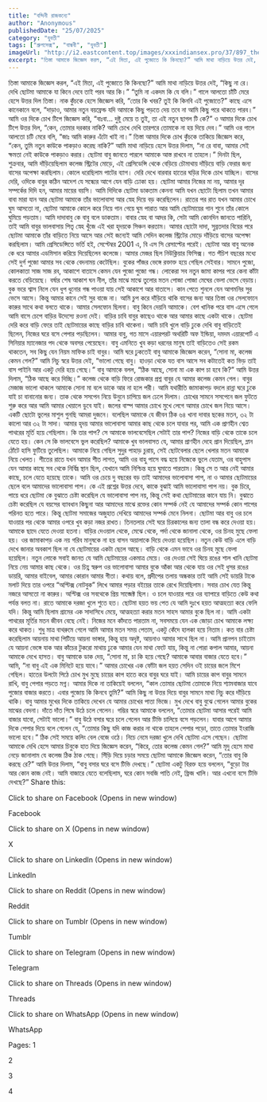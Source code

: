 ```yaml
---
title: "বন্দিনী রাজকন্যে"
author: "Anonymous"
publishedDate: "25/07/2025"
category: "যুবতী"
tags: ["গ্রুপসেক্স", "বান্ধবী", "যুবতী"]
imageUrl: "http://i2.eastcontent.top/images/xxxindiansex.pro/37/897_the.jpg"
excerpt: "তিস্তা আমাকে জিজ্ঞেস করল, “এই মিতা, এই পুজোতে কি কিনছো?” আমি মাথা নাড়িয়ে উত্তর দেই, “কিছু না রে। দেখি ছোটমা আমাকে যা কিনে দেবে তাই পরব আর কি।” “তুমি না একদম কি যে বলি।” গালে আলতো চাঁটি মেরে হেসে উত্..."
---
```


তিস্তা আমাকে জিজ্ঞেস করল, “এই মিতা, এই পুজোতে কি কিনছো?”
আমি মাথা নাড়িয়ে উত্তর দেই, “কিছু না রে। দেখি ছোটমা আমাকে যা কিনে দেবে তাই পরব আর কি।”
“তুমি না একদম কি যে বলি।”
গালে আলতো চাঁটি মেরে হেসে উত্তর দিল তিস্তা।
নাক কুঁচকে হেসে জিজ্ঞেস করি, “তোর কি খবর? তুই কি কিনবি এই পুজোতে?”
কাছে এসে কানেকানে বলে, “দাড়াও, আমার নতুন বয়ফ্রেন্ড যদি আমাকে কিছু পড়তে দেয় তবে না আমি কিছু পরে থাকতে পারব।”
আমি ওর দিকে চোখ টিপে জিজ্ঞেস করি, “বাঃবা… দুষ্টু মেয়ে ত তুই, তা এই নতুন ছাগল টি কে?”
ও আমার দিকে চোখ টিপে উত্তর দিল, “কেন, তোমার দরকার নাকি? আমি চেখে দেখি তারপরে তোমাকে না হয় দিয়ে দেব।”
আমি ওর গালে আলতো চটি মেরে বলি, “জাঃ আমি কারুর এঁটো খাই না।”
তিস্তা আমার দিকে চোখ কুঁচকে তাকিয়ে জিজ্ঞেস করে, “কেন, তুমি নতুন কাউকে পাকড়াও করেছ নাকি?”
আমি মাথা নাড়িয়ে হেসে উত্তর দিলাম, “না রে বাবা, আমার সেই ক্ষমতা নেই কাউকে পাকড়াও করার। ছোটমা বাবু জানতে পারলে আমাকে আস্ত রাখবে না তাহলে।”
দিনটা ছিল, শুক্রবার, আমি দাঁড়িয়েছিলাম কলেজ স্ট্রিটের মোড়ে, এই প্রেসিডেন্সি থেকে বেড়িয়ে চৌমাথায় দাঁড়িয়ে বাড়ি ফেরার জন্য বাসের অপেক্ষা করছিলাম। কোলে ধরেছিলাম পাটের ব্যাগ। দেরি দেখে বারবার হাতের ঘড়ির দিকে চোখ যাচ্ছিল। বাসের দেরি, ওদিকে বাবুর কঠিন আদেশ যে সন্ধ্যের আগে যেন বাড়ি ঢোকা হয়।
ছোটমা আমার নিজের মা নয়, আমার দূর সম্পর্কের দিদি হন, আমার মায়ের বয়সি। আমি দিদিকে ছোটমা ডাকতাম কেননা আমি যখন ছোটো ছিলাম তখন আমার বাবা মারা যান আর ছোটমা আমাকে তাঁর ভালোবাসা আর স্নেহ দিয়ে বড় করেছিলেন। রাতের পর রাত যখন আমার চোখে ঘুম আসতো না, ছোটমা আমাকে কোলে করে নিয়ে গান গেয়ে ঘুম পারাত আর আমি ছোটমায়ের গান শুনে তাঁর কোলে ঘুমিয়ে পড়তাম। আমি দাদাবাবু কে বাবু বলে ডাকতাম। বাবার স্নেহ বা আদর কি, সেটা আমি কোনদিন জানতে পারিনি, তাই আমি বাবুর ভালবাসায় পিতৃ স্নেহ খুঁজে এই খরা হৃদয়কে সিঞ্চন করতাম। আমার ছোটো দাদা, সুব্রতদার বিয়ের পরে ছোটমা আমাকে তাঁর বাড়িতে নিয়ে আসে আর সেই জন্যেই আমি সেদিন কলেজ স্ট্রিটের মোড়ে দাঁড়িয়ে বাসের অপেক্ষা করছিলাম।
আমি প্রেসিডেন্সিতে ভর্তি হই, সেপ্টেম্বর 2001 এ, বি এস সি রেসাল্টের পরেই। ছোটমা আর বাবু অনেক কে ধরে আমার এডমিসান করিয়ে দিয়েছিলেন কলেজে। আমার মেজর ছিল নিউক্লিয়ার ফিসিক্স।
গত পঁচিশ বছরের মধ্যে সেই দুর্গ পুজো আমার সব থেকে বেদনাময় কেটেছিল। বুকের পাঁজর ভেঙ্গে রক্তাক্ত হয়ে গেছিল সেইবার। সামনে পুজো, কোলকাতা সাজ সাজ রব, আকাশে বাতাসে কেমন যেন পুজো পুজো গন্ধ। লোকেরা সব নতুন জামা কাপর পরে কেনা কাঁটা করতে বেড়িয়েছে। বর্ষার শেষ আকাশ ঘন নীল, তাঁর মাঝে মাঝে তুলোর মতন পোজা পোজা মেঘের ভেলা ভেসে বেড়ায়। বুক ভরে শ্বাস নিলে যেন ধুপ ধুনোর গন্ধ পাওয়া যায় সেই আকাশে আর বাতাসে। কান পেতে শুনলে যেন আগমনির সুর ভেসে আসে। কিন্তু আমার কানে সেই সুর বাজে না।
আমি চুপ করে দাঁড়িয়ে থাকি বাসের জন্য আর তিস্তা ওর সেলফোনে কারুর সাথে কথা বলতে থাকে। আমার সেলফোন ছিলনা। বাবু কিনে দেয়নি আমাকে। বেশ খানিক পরে বাস এসে গেলে আমি বাসে চেপে বাড়ির উদেস্যে রওনা দেই।
বাড়ির চাবি বাবুর কাছেও থাকে আর আমার কাছে একটা থাকে। ছোটমা দেরি করে বাড়ি ফেরে তাই ছোটমায়ের কাছে বাড়ির চাবি থাকেনা। আমি চাবি খুলে বাড়ি ঢুকে দেখি বাবু বাড়িতেই ছিলেন, নিজের ঘরে বসে পেপার পড়ছিলেন। আমার বাবু, গত মাসে এয়ারপরট অথরিটি অফ ইন্ডিয়া, দমদম এয়ারপোর্ট এ সিনিয়ার ম্যানেজার পদ থেকে অবসর পেয়েছেন। বাবু এমনিতে খুব কড়া ধরনের মানুষ তাই বাড়িতেও সেই রকম থাকতেন, সব কিছু যেন নিয়ম মাফিক চাই বাবুর।
আমি ঘরে ঢুকতেই বাবু আমাকে জিজ্ঞেস করেন, “সোনা মা, কলেজ কেমন গেল?”
আমি নিচু স্বরে উত্তর দেই, “ভালো গেছে বাবু। হাওড়া থেকে যত বাস আসে সব কটাতেই কত ভিড় তাই বাস পাইনি আর একটু দেরি হয়ে গেছে।”
বাবু আমাকে বলল, “ঠিক আছে, সোনা মা এক কাপ চা হবে কি?”
আমি উত্তর দিলাম, “ঠিক আছে করে দিচ্ছি।”
কলেজ থেকে বাড়ি ফিরে রোজকার প্রশ্ন বাবুর যে আমার কলেজ কেমন গেল। বাবুর মেজাজ ভালো থাকলে আমাকে সোনা মা বলে ডাকে আর না হলে পরী।
আমি যথারীতি জামাকাপড় বদলে রান্না ঘরে ঢুকে যাই চা বানানোর জন্য। তাক থেকে সসপেন নিয়ে উনুনে চাপিয়ে জল ঢেলে দিলাম। চোখের সামনে সসপেনে জল ফুটতে শুরু করে আর আমি আমার খেয়ালে ডুবে যাই। জলের বাস্প আমার চোখে মুখে লেগে আমার চোখে জল নিয়ে আসে। একটি ছোটো ভুলের মাশুল গুনছি আমরা দুজনে। বলেছিল আমাকে যে জীবন ঠিক ৬৪ খানা দাবার ছকের মতন, ৩২ টা কালো আর ৩২ টা সাদা। আমার হৃদয় আমার ভালোবাসা আমার কাছ থেকে চলে যাবার পর, আমি এক প্রাণহীন শ্বেত পাথরের মূর্তি হয়ে গেছিলাম। কি তার পাপ? সে আমাকে ভালবেসেছিল সেটাই তার পাপ? নিজের বাড়ি থেকে তাকে চলে যেতে হয়। কেন সে কি ভালবেসে ভুল করেছিল? আমাকে খুব ভালবাসত যে, আমার প্রাণহীন দেহে প্রান দিয়েছিল, ম্লান ঠোঁটে হাসি ফুটিয়ে তুলেছিল। আমাকে নিয়ে গেছিল সুদুর পাহাড় চুরায়, সেই ছোটবেলার ছেলে খেলার মতন আমাকে নিয়ে খেলত। শীতের রাতে যখন আমার শীত লাগত, আমি ওর বাহু পাসে বদ্ধ হয়ে নিজেকে ভুলে যেতাম, ওর বাহুপাস যেন আমার কাছে সব থেকে নির্বিঘ্ন স্থান ছিল, যেখানে আমি নিশ্চিন্ত হয়ে ঘুমাতে পারতাম। কিন্তু সে ত আর নেই আমার কাছে, চলে যেতে হয়েছে তাকে। আমি ওর চেয়ে দু বছরের বড় তাই আমাদের ভালোবাসা পাপ, না ও আমার ছোটমায়ের ছেলে বলে আমাদের ভালোবাসা পাপ। কে এই প্রশ্নের উত্তর দেবে, কাকে বুঝাই আমি ভালোবাসা পাপ নয়।
বুক চিরে, পায়ে ধরে ছোটমা কে বুঝাতে চেষ্টা করেছিল যে ভালোবাসা পাপ নয়, কিন্তু সেই কথা ছোটমায়ের কানে যায় নি। বুঝাতে চেষ্টা করেছিল যে বয়সের ব্যাবধান কিছুনা আর আমাদের মাঝে রক্তের কোন সম্পর্ক নেই যে আমাদের সম্পর্ক কোন পাপের পরিনত হতে পারে। কিন্তু ছোটমা সমাজের অজুহাত দেখিয়ে আমাদের সম্পর্ক মেনে নিলনা। ছোটমা আর বাবু ওর চলে যাওয়ার পর থেকে আমার ওপরে খুব কড়া নজর রাখত। তিনতলার সেই ঘরে চিরকালের জন্য তালা বন্ধ করে দেওয়া হয়। আমাকে ছাদে যেতে দেওয়া হতনা। বাড়ির দেওয়াল থেকে, মেঝে থেকে, পর্দা থেকে জানালা থেকে, ওর চিনহ মুছে ফেলা হয়। ওর জামাকাপড় এক নয় গরিব মানুষকে না হয় বাসন অয়ালাকে দিয়ে দেওয়া হয়েছিল। নতুন কেউ বাড়ি এলে বাড়ি দেখে জানার অবকাশ ছিল না যে ছোটমায়ের একটা ছেলে আছে। বাড়ি থেকে এমন ভাবে ওর চিনহ মুছে ফেলা হয়েছিল। নতুন লোকে সবাই জানত যে আমি ছোটমায়ের একমাত্র মেয়ে।
ওর দেওয়া সেই ঘিয়ে রঙের শাল খানি ছোটমা নিয়ে নেয় আমার কাছ থেকে। ওর চিহ্ণ স্বরুপ ওর ভালোবাসা আমার বুকে আঁকা আর থেকে যায় ওর সেই ধুসর রঙের ডায়রি, আমার বাইবেল, আমার কোরান আমার গীতা। কথায় বলে, প্রদীপের তলায় অন্ধকার তাই আমি সেই ডায়রি টাকে মলাট দিয়ে তার ওপরে “অপ্টিক্স নোটবুক” লিখে আমার পড়ার বইয়ের তাকে রেখে দিয়েছিলাম। সবার চোখ যেত কিন্তু নজরে আসতো না কারুর। অপ্টিক্স ওর সবথেকে প্রিয় সাব্জেক্ট ছিল।
ও চলে যাওয়ার পরে ওর ব্যাপারে বাড়িতে কেউ কথা পর্যন্ত বলত না। রাতে আমাকে দরজা খুলে শুতে হত। ছোটমা হয়ত ভয় পেত যে আমি দুঃখে হয়ত আত্মহত্যা করে ফেলি যদি। কিন্তু আমি ছিলাম গ্রামের এক সাদাসিধে মেয়ে, আত্মহত্যা করার মতন সাহস আমার বুকে ছিল না। আমি একটা পাথরের মূর্তির মতন জীবন বেছে নেই। নিজের মনে কাঁদতে পারতাম না, সবসময়ে যেন এক জোড়া চোখ আমাকে লক্ষ্য করে থাকত। শুধু মাত্র বাথরুমে গেলে আমি আমার মতন সময় পেতাম, একটু কেঁদে হালকা হয়ে নিতাম। কত বার চেষ্টা করেছিলাম আয়নায় মাথা পিটিয়ে আয়না ভাঙ্গার, কিন্তু হায় অদৃষ্ট, আয়নাও আমার সাথে ছিল না। আমি প্রানপন চাইতাম যে আয়না ভেঙ্গে যাক আর কাঁচের টুকরো মাথায় ঢুকে আমার যেন মাথা ফেটে যায়, কিন্তু না পোরা কপাল আমার, আয়না আমাকে দেখে হাসত।
বাবু আমাকে ডাক দেয়, “সোনা মা, চা কি হয়ে গেছে? আমাকে আবার বাজার যেতে হবে।”
আমি, “না বাবু এই এক মিনিটে হয়ে যাবে।”
আমার চোখের এক ফোঁটা জল হয়ত সেদিন ওই চায়ের জলে মিশে গেছিল। হাতের উলটো পিঠে চোখ মুখ মুছে চায়ের কাপ হাতে করে বাবুর ঘরে যাই। আমি চায়ের কাপ বাবুর সামনে রাখি, বাবু পেপার পড়তে মগ্ন।
আমার দিকে না তাকিয়েই বললেন, “কাল তোমার ছোটমা তোমাকে নিয়ে শ্যামবাজার যাবে পুজোর বাজার করতে। এবার পুজোয় কি কিনবে তুমি?”
আমি কিছু না উত্তর দিয়ে বাবুর সামনে মাথা নিচু করে দাঁড়িয়ে থাকি। বাবু আমার মুখের দিকে তাকিয়ে দেখেন যে আমার চোখের পাতা ভিজে। মুখ দেখে বাবু বুঝে গেলেন আমার বুকের মাঝের বেদনা। দাঁতে দাঁত পিষে উঠে চলে গেলেন।
গম্ভির স্বরে আমাকে বললেন, “তোমার ছোটমা আসার পরেই আমি বাজার যাবো, সেটাই ভালো।”
বাবু উঠে বসার ঘরে চলে গেলেন আর টিভি চালিয়ে বসে পড়লেন। যাবার আগে আমার দিকে পেপার দিয়ে বলে গেলেন যে, “তোমার কিছু যদি কাজ করার না থাকে তাহলে পেপার পড়ো, তাতে তোমার ইংরাজি ভালো হবে।”
ঠিক সেই সময়ে কলিং বেল বেজে ওঠে। নিচে নেমে দরজা খুলে দেখি ছোটমা এসে গেছেন। ছোটমা আমাকে দেখি হেসে আমার চিবুকে হাত দিয়ে জিজ্ঞেস করেন, “কিরে, তোর কলেজ কেমন গেল?”
আমি মৃদু হেসে মাথা নেড়ে জানালাম যে কলেজ ঠিক ঠাক গেছে।
সিঁড়ি দিয়ে চড়ার সময়ে ছোটমা আমাকে জিজ্ঞেস করেন, “তোর বাবু কি করছে রে?”
আমি উত্তর দিলাম, “বাবু বসার ঘরে বসে টিভি দেখছে।”
ছোটমা একটু বিরক্ত হয়ে বললেন, “বুড়ো টার আর কোন কাজ নেই। আমি বাজারে যেতে বলেছিলাম, ঘরে কোন সবজি পাতি নেই, ফ্রিজ খালি। আর এখনো বসে টিভি দেখছে?”
Share this:


Click to share on Facebook (Opens in new window)


Facebook




Click to share on X (Opens in new window)


X




Click to share on LinkedIn (Opens in new window)


LinkedIn




Click to share on Reddit (Opens in new window)


Reddit




Click to share on Tumblr (Opens in new window)


Tumblr




Click to share on Telegram (Opens in new window)


Telegram




Click to share on Threads (Opens in new window)


Threads




Click to share on WhatsApp (Opens in new window)


WhatsApp


Pages: 
1
 
2
 
3
 
4

